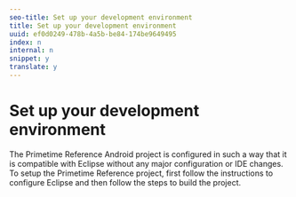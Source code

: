```yaml
---
seo-title: Set up your development environment
title: Set up your development environment
uuid: ef0d0249-478b-4a5b-be84-174be9649495
index: n
internal: n
snippet: y
translate: y
---
```


# Set up your development environment

The  Primetime Reference Android project is configured in such a way that it is compatible with Eclipse without any major configuration or IDE changes. To setup the Primetime Reference project, first follow the instructions to configure Eclipse and then follow the steps to build the project. 
